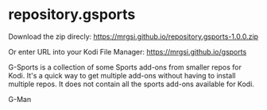 # repository.gsports
 
Download the zip direcly: 
https://mrgsi.github.io/repository.gsports-1.0.0.zip

Or enter URL into your Kodi File Manager:
https://mrgsi.github.io/gsports

G-Sports is a collection of some Sports add-ons from smaller repos for Kodi. It's a quick way to get multiple add-ons without having to install multiple repos. It does not contain all the sports add-ons available for Kodi.

G-Man
